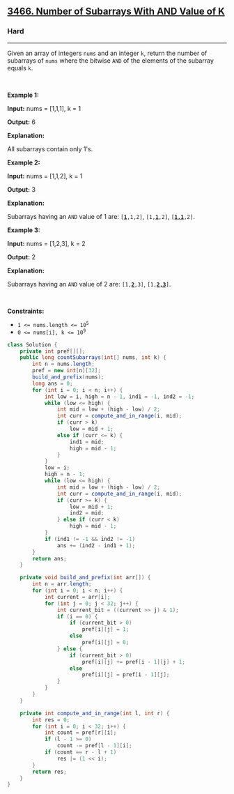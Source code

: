 <h2><a href="https://leetcode.com/problems/number-of-subarrays-with-and-value-of-k">3466. Number of Subarrays With AND Value of K</a></h2><h3>Hard</h3><hr><p>Given an array of integers <code>nums</code> and an integer <code>k</code>, return the number of <span data-keyword="subarray-nonempty">subarrays</span> of <code>nums</code> where the bitwise <code>AND</code> of the elements of the subarray equals <code>k</code>.</p>

<p>&nbsp;</p>
<p><strong class="example">Example 1:</strong></p>

<div class="example-block">
<p><strong>Input:</strong> <span class="example-io">nums = [1,1,1], k = 1</span></p>

<p><strong>Output:</strong> <span class="example-io">6</span></p>

<p><strong>Explanation:</strong></p>

<p>All subarrays contain only 1&#39;s.</p>
</div>

<p><strong class="example">Example 2:</strong></p>

<div class="example-block">
<p><strong>Input:</strong> <span class="example-io">nums = [1,1,2], k = 1</span></p>

<p><strong>Output:</strong> <span class="example-io">3</span></p>

<p><strong>Explanation:</strong></p>

<p>Subarrays having an <code>AND</code> value of 1 are: <code>[<u><strong>1</strong></u>,1,2]</code>, <code>[1,<u><strong>1</strong></u>,2]</code>, <code>[<u><strong>1,1</strong></u>,2]</code>.</p>
</div>

<p><strong class="example">Example 3:</strong></p>

<div class="example-block">
<p><strong>Input:</strong> <span class="example-io">nums = [1,2,3], k = 2</span></p>

<p><strong>Output:</strong> <span class="example-io">2</span></p>

<p><strong>Explanation:</strong></p>

<p>Subarrays having an <code>AND</code> value of 2 are: <code>[1,<b><u>2</u></b>,3]</code>, <code>[1,<u><strong>2,3</strong></u>]</code>.</p>
</div>

<p>&nbsp;</p>
<p><strong>Constraints:</strong></p>

<ul>
	<li><code>1 &lt;= nums.length &lt;= 10<sup>5</sup></code></li>
	<li><code>0 &lt;= nums[i], k &lt;= 10<sup>9</sup></code></li>
</ul>

```java
class Solution {
    private int pref[][];
    public long countSubarrays(int[] nums, int k) {
        int n = nums.length;
        pref = new int[n][32];
        build_and_prefix(nums);
        long ans = 0;
        for (int i = 0; i < n; i++) {
            int low = i, high = n - 1, ind1 = -1, ind2 = -1;
            while (low <= high) {
                int mid = low + (high - low) / 2;
                int curr = compute_and_in_range(i, mid);
                if (curr > k)
                    low = mid + 1;
                else if (curr <= k) {
                    ind1 = mid;
                    high = mid - 1;
                }
            }
            low = i;
            high = n - 1;
            while (low <= high) {
                int mid = low + (high - low) / 2;
                int curr = compute_and_in_range(i, mid);
                if (curr >= k) {
                    low = mid + 1;
                    ind2 = mid;
                } else if (curr < k)
                    high = mid - 1;
            }
            if (ind1 != -1 && ind2 != -1)
                ans += (ind2 - ind1 + 1);
        }
        return ans;
    }

    private void build_and_prefix(int arr[]) {
        int n = arr.length;
        for (int i = 0; i < n; i++) {
            int current = arr[i];
            for (int j = 0; j < 32; j++) {
                int current_bit = ((current >> j) & 1);
                if (i == 0) {
                    if (current_bit > 0)
                        pref[i][j] = 1;
                    else
                        pref[i][j] = 0;
                } else {
                    if (current_bit > 0)
                        pref[i][j] += pref[i - 1][j] + 1;
                    else
                        pref[i][j] = pref[i - 1][j];
                }
            }
        }
    }

    private int compute_and_in_range(int l, int r) {
        int res = 0;
        for (int i = 0; i < 32; i++) {
            int count = pref[r][i];
            if (l - 1 >= 0)
                count -= pref[l - 1][i];
            if (count == r - l + 1)
                res |= (1 << i);
        }
        return res;
    }
}
```
